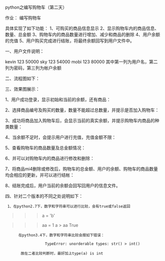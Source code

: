 python之编写购物车（第二天）

作业：
     编写购物车

具体实现了如下功能：
     1、可购买的商品信息显示
     2、显示购物车内的商品信息、数量、总金额
     3、购物车内的商品数量进行增加、减少和商品的删除
     4、用户余额的充值
     5、用户购买完成进行结账，将最终余额回写到用户文件中。
                      

一、用户文件说明：

kevin 123 50000
sky   123 54000
mobi  123 80000
  其中第一列为用户名，第二列为密码，第三列为帐户余额

 

二、流程图如下：


三、效果图展示：

1、用户成功登录，显示初始和当前的余额，还有商品：

 

2、选择商品编号及购买的数量，数量不能超过总数量，并提示是否加入购物车：

 

3、成功将商品加入购物车后，会显示当前的真实余额，并提示购物车内商品的种类数量：

 

4、当余额不足时，会提示用户进行充值，充值金额不限：


5、查看购物车的商品数量及总金额情况：


6、并可以对购物车内的商品进行修改和删除：


7、将商品mi4删除或修改后，购物车的总金额、用户的余额、购物车的商品数量均会相应的更新，并可以进行结帐：



8、结账完成后，用户当前的余额会回写回用户的信息文件。

 

四、针对二个版本的不同之处说明如下：

     1、在python2.7下，数字和字符串可以进行比较，会有true或false返回

 >>> a = 'b'

>>> aa = 1
>>> a > aa
True

 

          在python3.4下，数字和字符串比较会报如下错误：

                      TypeError: unorderable types: str() > int()

           故在二者比较判断时，最好加上type(a) is int 
